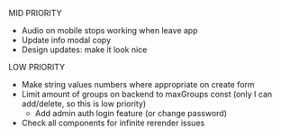 MID PRIORITY

- Audio on mobile stops working when leave app
- Update info modal copy
- Design updates: make it look nice

LOW PRIORITY

- Make string values numbers where appropriate on create form
- Limit amount of groups on backend to maxGroups const (only I can add/delete,
  so this is low priority)
  - Add admin auth login feature (or change password)
- Check all components for infinite rerender issues
